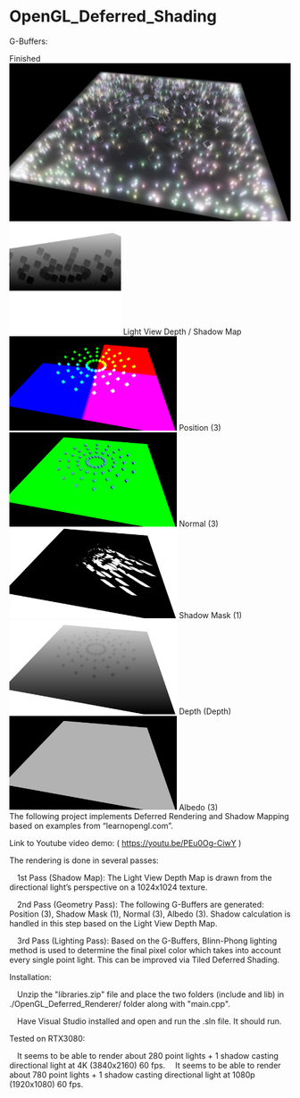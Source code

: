 # OpenGL_Deferred_Shading
G-Buffers:
<div class="row">
  Finished
  <img src="Examples/FinishedHD.png?raw=true" width="1000">
  <img src="Examples/lightViewDepthHD.png?raw=true" width="200">
  Light View Depth / Shadow Map
  <img src="Examples/PositionHD.png?raw=true" width="300">
  Position (3)
  <img src="Examples/NormalHD.png?raw=true" width="300">
  Normal (3)
  <img src="Examples/ShadowMaskHD.png?raw=true" width="300">
  Shadow Mask (1)
  <img src="Examples/DepthHD.png?raw=true" width="300">
  Depth (Depth)
  <img src="Examples/AlbedoHD.png?raw=true" width="300">
  Albedo (3)
</div>
The following project implements Deferred Rendering and Shadow Mapping based on examples from “learnopengl.com”.

Link to Youtube video demo: ( https://youtu.be/PEu0Og-CiwY )

The rendering is done in several passes:

&emsp;1st Pass (Shadow Map): The Light View Depth Map is drawn from the directional light’s perspective on a 1024x1024 texture.

&emsp;2nd Pass (Geometry Pass): The following G-Buffers are generated: Position (3), Shadow Mask (1), Normal (3), Albedo (3). Shadow calculation is handled in this step based on the Light View Depth Map.

&emsp;3rd Pass (Lighting Pass): Based on the G-Buffers, Blinn-Phong lighting method is used to determine the final pixel color which takes into account every single point light. This can be improved via Tiled Deferred Shading.

Installation:

&emsp;Unzip the "libraries.zip" file and place the two folders (include and lib) in ./OpenGL_Deferred_Renderer/ folder along with "main.cpp".

&emsp;Have Visual Studio installed and open and run the .sln file. It should run.

Tested on RTX3080:

&emsp;It seems to be able to render about 280 point lights + 1 shadow casting directional light at 4K (3840x2160) 60 fps.
&emsp;It seems to be able to render about 780 point lights + 1 shadow casting directional light at 1080p (1920x1080) 60 fps.
